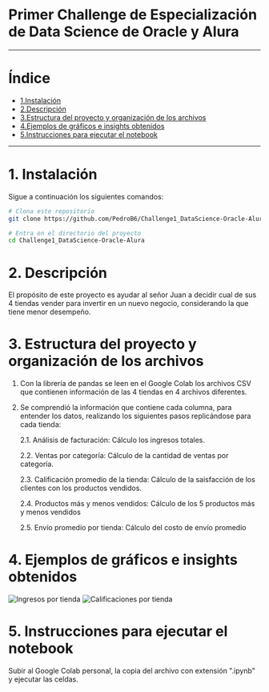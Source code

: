 # Primer Challenge de Especialización de Data Science de Oracle y Alura

----------------------------  

# Índice
- [1.Instalación](#1-Instalación)
- [2.Descripción](#2-Descripción)
- [3.Estructura del proyecto y organización de los archivos](#3-Estructura-del-proyecto-y-organización-de-los-archivos)
- [4.Ejemplos de gráficos e insights obtenidos](#4-Ejemplos-de-gráficos-e-insights-obtenidos)
- [5.Instrucciones para ejecutar el notebook](#5-Instrucciones-para-ejecutar-el-notebook)
----------------------------               

# 1. Instalación
Sigue a continuación los siguientes comandos:

```bash
# Clona este repositorio
git clone https://github.com/PedroB6/Challenge1_DataScience-Oracle-Alura

# Entra en el directorio del proyecto
cd Challenge1_DataScience-Oracle-Alura

```

# 2. Descripción

El propósito de este proyecto es ayudar al señor Juan a decidir cual de sus 4 tiendas vender para invertir en un nuevo negocio, considerando la que tiene menor desempeño.

# 3. Estructura del proyecto y organización de los archivos

1. Con la librería de pandas se leen en el Google Colab los archivos CSV que contienen información de las 4 tiendas en 4 archivos diferentes.
2. Se comprendió la información que contiene cada columna, para entender los datos, realizando los siguientes pasos replicándose para cada tienda:
   
   2.1. Análisis de facturación: Cálculo los ingresos totales.
   
   2.2. Ventas por categoría: Cálculo de la cantidad de ventas por categoría.
   
   2.3. Calificación promedio de la tienda: Cálculo de la saisfacción de los clientes con los productos vendidos.

   2.4. Productos más y menos vendidos: Cálculo de los 5 productos más y menos vendidos

   2.5. Envío promedio por tienda: Cálculo del costo de envío promedio

# 4. Ejemplos de gráficos e insights obtenidos
![Ingresos por tienda](./assets/Ingresos_por_tienda.PNG)
![Calificaciones por tienda](./assets/Calificaciones_por_tienda.PNG)

# 5. Instrucciones para ejecutar el notebook

Subir al Google Colab personal, la copia del archivo con extensión ".ipynb" y ejecutar las celdas.

